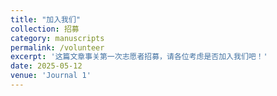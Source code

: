 ```yaml
---
title: "加入我们"
collection: 招募
category: manuscripts
permalink: /volunteer
excerpt: '这篇文章事关第一次志愿者招募，请各位考虑是否加入我们吧！'
date: 2025-05-12
venue: 'Journal 1'
---
```

